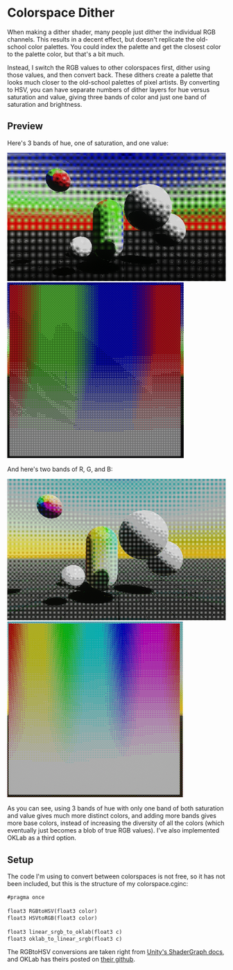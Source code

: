 # Colorspace Dither
When making a dither shader, many people just dither the individual RGB channels. This results in a decent effect, but doesn't replicate the old-school color palettes. You could index the palette and get the closest color to the palette color, but that's a bit much.

Instead, I switch the RGB values to other colorspaces first, dither using those values, and then convert back. These dithers create a palette that looks much closer to the old-school palettes of pixel artists. By converting to HSV, you can have separate numbers of dither layers for hue versus saturation and value, giving three bands of color and just one band of saturation and brightness.

## Preview
Here's 3 bands of hue, one of saturation, and one value:

![Hue 3, Saturation 1, Value 1](preview_images/image-1.png)
![Hue 3, Saturation 1, Value 1](preview_images/image-2.png)

And here's two bands of R, G, and B:

![R 2, G 2, B 2](preview_images/image.png)
![R 2, G 2, B 2](preview_images/image-3.png)

As you can see, using 3 bands of hue with only one band of both saturation and value gives much more distinct colors, and adding more bands gives more base colors, instead of increasing the diversity of all the colors (which eventually just becomes a blob of true RGB values). I've also implemented OKLab as a third option. 

## Setup

The code I'm using to convert between colorspaces is not free, so it has not been included, but this is the structure of my colorspace.cginc:

```hlsl
#pragma once

float3 RGBtoHSV(float3 color)
float3 HSVtoRGB(float3 color)

float3 linear_srgb_to_oklab(float3 c)
float3 oklab_to_linear_srgb(float3 c)
```

The RGBtoHSV conversions are taken right from [Unity's ShaderGraph docs](https://docs.unity3d.com/Packages/com.unity.shadergraph@6.9/manual/Colorspace-Conversion-Node.html), and OKLab has theirs posted on [their github](https://bottosson.github.io/posts/oklab/).
